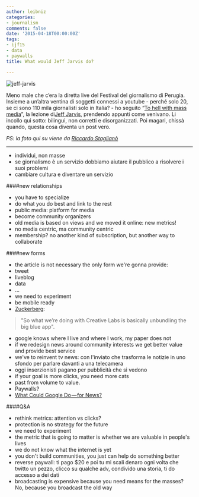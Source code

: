 ```yaml
---
author: leibniz
categories:
- journalism
comments: false
date: '2015-04-18T00:00:00Z'
tags:
- ijf15
- data
- paywalls
title: What would Jeff Jarvis do?

---
```

![jeff-jarvis](https://www.howtostory.be/wp-content/uploads/2014/12/jeffjarvis.jpg)

Meno male che c’era la diretta live del Festival del giornalismo di Perugia. Insieme a un’altra ventina di soggetti connessi a youtube - perché solo 20, se ci sono 110 mila giornalisti solo in Italia? - ho seguito “[To hell with mass media](https://www.journalismfestival.com/programme/2015/keynote-speech-by-jeff-jarvis)”, la lezione di[Jeff Jarvis](https://buzzmachine.com/), prendendo appunti come venivano. Li incollo qui sotto: bilingui, non corretti e disorganizzati. Poi magari, chissà quando, questa cosa diventa un post vero. 

*PS: la foto qui su viene da [Riccardo Staglianò](https://stagliano.blogautore.repubblica.it/2015/04/17/jarvis-i-giornali-su-facebook-beh-forse/)*

*****

- individui, non masse
- se giornalismo è un servizio dobbiamo aiutare il pubblico a risolvere i suoi problemi
- cambiare cultura e diventare un servizio

####new relationships
- you have to specialize
- do what you do best and link to the rest
- public media: platform for media
- become community organizers
- old media is based on views and we moved it online: new metrics!
- no media centric, ma community centric
- membership? no another kind of subscription, but another way to collaborate

####new forms
- the article is not necessary the only form we're gonna provide:
- tweet
- liveblog
- data
- ...
- we need to experiment
- be mobile ready
- [Zuckerberg](https://nyti.ms/1EVBUMq): 

>"So what we’re doing with Creative Labs is basically unbundling the big blue app". 

- google knows where I live and where I work, my paper does not
- if we redesign news around community interests we get better value and provide best service
- we've to reinvent tv news: con l'inviato che trasforma le notizie in uno sfondo per parlare davanti a una telecamera
- oggi inserzionisti pagano per pubblicità che si vedono
- if your goal is more clicks, you need more cats
- past from volume to value. 
- Paywalls?
- [What Could Google Do — for News?](https://bit.ly/1HDn6D5)

####Q&A
- rethink metrics: attention vs clicks?
- protection is no strategy for the future
- we need to experiment
- the metric that is going to matter is whether we are valuable in people's lives
- we do not know what the internet is yet
- you don't build communities, you just can help do something better
- reverse paywall: ti pago $20 e poi tu mi scali denaro ogni volta che twitto un pezzo, clicco su qualche adv, condivido una storia, ti do accesso a dei dati
- broadcasting is expensive because you need means for the masses? No, because you broadcast the old way

